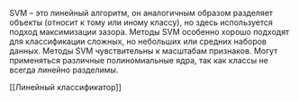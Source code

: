
SVM – это линейный алгоритм, он аналогичным образом разделяет объекты (относит к тому или иному классу), но здесь используется подход максимизации зазора.
Методы SVM особенно хорошо подходят для классификации сложных, но небольших или средних наборов данных. 
Методы SVM чувствительны к масштабам признаков. Могут применяться различные полиномиальные ядра, так как классы не всегда линейно разделимы.

[[Линейный классификатор]]